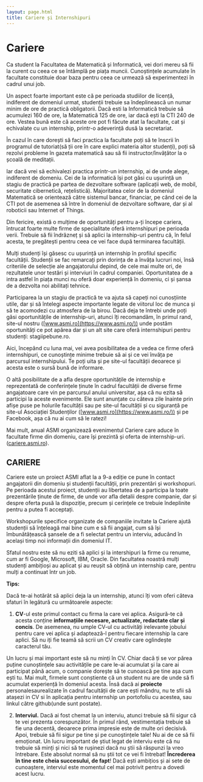 ```yaml
---
layout: page.html
title: Cariere și Internshipuri
---
```


# Cariere

Ca student la Facultatea de Matematică și Informatică, vei dori mereu să fii la curent cu ceea ce se întâmplă pe piața muncii. Cunoștințele acumulate în facultate constituie doar baza pentru ceea ce urmează să experimentezi în cadrul unui job.

Un aspect foarte important este că pe perioada studiilor de licență, indiferent de domeniul urmat, studenții trebuie sa îndeplinească un numar minim de ore de practică obligatorii. Dacă esti la Informatică trebuie să acumulezi 160 de ore, la Matematică 125 de ore, iar dacă ești la CTI 240 de ore. Vestea bună este că aceste ore pot fi făcute atat la facultate, cat și echivalate cu un internship, printr-o adeverință dusă la secretariat.

În cazul în care dorești să faci practica la facultate poți să te înscrii în programul de tutoriat(să ții ore în care explici materia altor studenți), poți să rezolvi probleme în gazeta matematică sau să fii instructor/învățător la o școală de meditații.

Iar dacă vrei să echivalezi practica printr-un internship, ai de unde alege, indiferent de domeniu. Cei de la informatică își pot găsi cu ușurință un stagiu de practică pe partea de dezvoltare software (aplicații web, de mobil, securitate cibernetică, rețelistică). Majoritatea celor de la domeniul Matematică se orientează către sistemul bancar, financiar, pe când cei de la CTI pot de asemenea să între în domeniul de dezvoltare software, dar și al roboticii sau Internet of Things.

Din fericire, există o mulțime de oportunități pentru a-ți începe cariera, întrucat foarte multe firme de specialitate oferă internshipuri pe perioada verii. Trebuie să fii îndrăzneț și să aplici la internship-uri pentru că, în felul acesta, te pregătești pentru ceea ce vei face după terminarea facultății.

Mulți studenți își găsesc cu ușurință un internship în profilul specific facultății. Studenții se fac remarcați prin dorința de a învăța lucruri noi, însă criteriile de selecție ale angajatorului depind, de cele mai multe ori, de rezultatele unor testări și interviuri în cadrul companiei. Oportunitatea de a intra astfel în piața munci nu oferă doar experiență în domeniu, ci și șansa de a dezvolta noi abilitați tehnice.

Participarea la un stagiu de practică te va ajuta să capeți noi cunosțiinte utile, dar și să întelegi aspecte importante legate de viitorul loc de munca și să te acomodezi cu atmosfera de la birou. Dacă deja te întrebi unde poți găsi oportunitățile de internship-uri, atunci îți recomandăm, în primul rand, site-ul nostru ([www.asmi.ro](https://www.asmi.ro/)) unde postăm oportunități ce pot apărea dar și un alt site care oferă internshipuri pentru studenți: stagiipebune.ro.

Aici, începând cu luna mai, vei avea posibilitatea de a vedea ce firme oferă internshipuri, ce cunoștințe minime trebuie să ai și ce vei învăța pe parcursul internshipului. Te poți uita și pe site-ul facultății deoarece și acesta este o sursă bună de informare.

O altă posibilitate de a afla despre oportunitățile de internship e reprezentată de conferințele ținute în cadrul facultății de diverse firme angajatoare care vin pe parcursul anului universitar, așa că nu ezita să participi la aceste evenimente. Ele sunt anunțate cu câteva zile înainte prin afișe puse pe holurile facultății sau pe site-ul facultății și cu siguranță pe site-ul Asociației Studenților ([www.asmi.ro](https://www.asmi.ro/)) și pe Facebook, așa că nu ai cum să le ratezi!

Mai mult, anual ASMI organizează evenimentul Cariere care aduce în facultate firme din domeniu, care își prezintă și oferta de internship-uri.([cariere.asmi.ro](https://cariere.asmi.ro/)).

## CARIERE

Cariere este un proiect ASMI aflat la a 9-a ediție ce pune în contact angajatorii din domeniu și studenții facultății, prin prezentări și workshopuri. Pe perioada acestui proiect, studenții au libertatea de a participa la toate prezentările ținute de firme, de unde vor afla detalii despre companie, dar și despre oferta pusă la dispoziție, precum și cerințele ce trebuie îndeplinite pentru a putea fi acceptați.

Workshopurile specifice organizate de companiile invitate la Cariere ajută studenții să înțeleagă mai bine cum e să fii angajat, cum să își îmbunătățească șansele de a fi selectat pentru un interviu, aducând în același timp noi informații din domeniul IT.

Sfatul nostru este să nu eziti să aplici și la intershipuri la firme cu renume, cum ar fi Google, Microsoft, IBM, Oracle. Din facultatea noastră mulți studenți ambițioși au aplicat și au reușit să obțină un internship care, pentru mulți a continuat într un job.

**Tips:**

Dacă te-ai hotărât să aplici deja la un internship, atunci îți vom oferi câteva sfaturi în legătură cu următoarele aspecte:

1. **CV**-ul este primul contact cu firma la care vei aplica. Asigură-te că acesta conține **informațiile necesare, actualizate, redactate clar și concis**. De asemenea, nu umple CV-ul cu activități irelevante jobului pentru care vei aplica și adaptează-l pentru fiecare internship la care aplici. Să nu iți fie teamă să scrii un CV creativ care oglindește caracterul tău.

Un lucru și mai important este să nu minți în CV. Chiar dacă ți se vor părea puține cunoștințele sau activitățile pe care le-ai acumulat și la care ai participat până acum, o companie dorește să te cunoască pe tine așa cum ești tu. Mai mult, firmele sunt conștiente că un student nu are de unde să fi acumulat experiență în domeniul acesta. Însă dacă ai **proiecte** personalesaurealizate în cadrul facultății de care ești mândru, nu te sfii să atașezi in CV si în aplicația pentru internship un portofoliu cu acestea, sau linkul către github(unde sunt postate).

2. **Interviul.** Dacă ai fost chemat la un interviu, atunci trebuie să fii sigur că te vei prezenta corespunzător. În primul rând, vestimentația trebuie să fie una decentă, deoarece prima impresie este de multe ori decisivă. Apoi, trebuie să fii sigur pe tine și pe cunoștințele tale! Nu ai de ce să fii emoționat. Un lucru important de știut legat de interviu este că nu trebuie să minți și nici să te rușinezi dacă nu știi să răspunzi la vreo întrebare. Este absolut normal să nu știi tot ce vei fi întrebat! **Încrederea în tine este cheia succesului, de fapt**! Dacă ești ambițios și ai sete de cunoaștere, interviul este momentul cel mai potrivit pentru a dovedi acest lucru.
